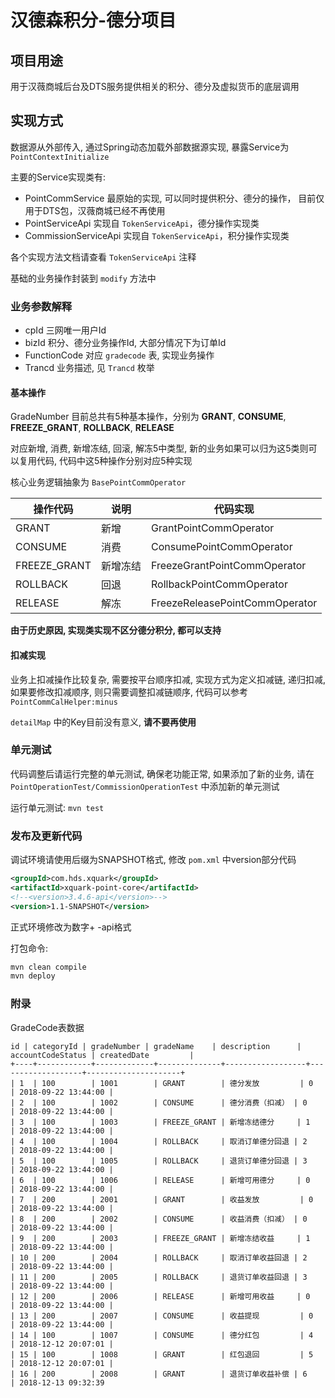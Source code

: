 # 汉德森积分-德分项目

## 项目用途

用于汉薇商城后台及DTS服务提供相关的积分、德分及虚拟货币的底层调用

## 实现方式

数据源从外部传入, 通过Spring动态加载外部数据源实现, 暴露Service为 `PointContextInitialize`

主要的Service实现类有:

* PointCommService 最原始的实现, 可以同时提供积分、德分的操作， 目前仅用于DTS包，汉薇商城已经不再使用
* PointServiceApi 实现自 `TokenServiceApi`，德分操作实现类
* CommissionServiceApi 实现自 `TokenServiceApi`，积分操作实现类

各个实现方法文档请查看 `TokenServiceApi` 注释

基础的业务操作封装到 `modify` 方法中

### 业务参数解释

* cpId 三网唯一用户Id
* bizId 积分、德分业务操作Id, 大部分情况下为订单Id
* FunctionCode 对应 `gradecode` 表, 实现业务操作
* Trancd 业务描述, 见 `Trancd` 枚举

#### 基本操作

GradeNumber 目前总共有5种基本操作，分别为 **GRANT**, **CONSUME**, **FREEZE_GRANT**, **ROLLBACK**, **RELEASE** 

对应新增, 消费, 新增冻结, 回滚, 解冻5中类型, 新的业务如果可以归为这5类则可以复用代码, 代码中这5种操作分别对应5种实现

核心业务逻辑抽象为 `BasePointCommOperator`


| 操作代码     | 说明     | 代码实现                       |
|--------------|----------|--------------------------------|
| GRANT        | 新增     | GrantPointCommOperator         |
| CONSUME      | 消费     | ConsumePointCommOperator       |
| FREEZE_GRANT | 新增冻结 | FreezeGrantPointCommOperator   |
| ROLLBACK     | 回退     | RollbackPointCommOperator      |
| RELEASE      | 解冻     | FreezeReleasePointCommOperator |

**由于历史原因, 实现类实现不区分德分积分, 都可以支持**

#### 扣减实现

业务上扣减操作比较复杂, 需要按平台顺序扣减, 实现方式为定义扣减链, 递归扣减,
如果要修改扣减顺序, 则只需要调整扣减链顺序, 代码可以参考 `PointCommCalHelper:minus`

`detailMap` 中的Key目前没有意义, **请不要再使用**

### 单元测试

代码调整后请运行完整的单元测试, 确保老功能正常, 如果添加了新的业务, 请在 `PointOperationTest/CommissionOperationTest`
中添加新的单元测试

运行单元测试: `mvn test`

### 发布及更新代码

调试环境请使用后缀为SNAPSHOT格式, 修改 `pom.xml` 中version部分代码

```xml
<groupId>com.hds.xquark</groupId>
<artifactId>xquark-point-core</artifactId>
<!--<version>3.4.6-api</version>-->
<version>1.1-SNAPSHOT</version>
```

正式环境修改为数字+ -api格式

打包命令:

```sh
mvn clean compile
mvn deploy
```

### 附录

GradeCode表数据

```
id | categoryId | gradeNumber | gradeName    | description      | accountCodeStatus | createdDate         |
+----+------------+-------------+--------------+------------------+-------------------+---------------------+
| 1  | 100        | 1001        | GRANT        | 德分发放         | 0                 | 2018-09-22 13:44:00 |
| 2  | 100        | 1002        | CONSUME      | 德分消费（扣减） | 0                 | 2018-09-22 13:44:00 |
| 3  | 100        | 1003        | FREEZE_GRANT | 新增冻结德分     | 1                 | 2018-09-22 13:44:00 |
| 4  | 100        | 1004        | ROLLBACK     | 取消订单德分回退 | 2                 | 2018-09-22 13:44:00 |
| 5  | 100        | 1005        | ROLLBACK     | 退货订单德分回退 | 3                 | 2018-09-22 13:44:00 |
| 6  | 100        | 1006        | RELEASE      | 新增可用德分     | 0                 | 2018-09-22 13:44:00 |
| 7  | 200        | 2001        | GRANT        | 收益发放         | 0                 | 2018-09-22 13:44:00 |
| 8  | 200        | 2002        | CONSUME      | 收益消费（扣减） | 0                 | 2018-09-22 13:44:00 |
| 9  | 200        | 2003        | FREEZE_GRANT | 新增冻结收益     | 1                 | 2018-09-22 13:44:00 |
| 10 | 200        | 2004        | ROLLBACK     | 取消订单收益回退 | 2                 | 2018-09-22 13:44:00 |
| 11 | 200        | 2005        | ROLLBACK     | 退货订单收益回退 | 3                 | 2018-09-22 13:44:00 |
| 12 | 200        | 2006        | RELEASE      | 新增可用收益     | 0                 | 2018-09-22 13:44:00 |
| 13 | 200        | 2007        | CONSUME      | 收益提现         | 0                 | 2018-09-22 13:44:00 |
| 14 | 100        | 1007        | CONSUME      | 德分红包         | 4                 | 2018-12-12 20:07:01 |
| 15 | 100        | 1008        | GRANT        | 红包退回         | 5                 | 2018-12-12 20:07:01 |
| 16 | 200        | 2008        | GRANT        | 退货订单收益补偿 | 6                 | 2018-12-13 09:32:39
```
